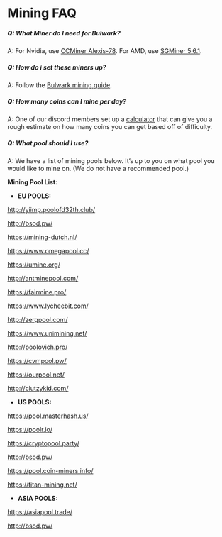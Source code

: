# Mining FAQ

##### Q: What Miner do I need for Bulwark?

A: For Nvidia, use [CCMiner Alexis-78](http://ccminer.org/preview/ccminer-hsr-alexis-x86-cuda8.7z). For AMD, use [SGMiner 5.6.1](https://github.com/nicehash/sgminer/releases/tag/5.6.1).

##### Q: How do i set these miners up?

A: Follow the [Bulwark mining guide](https://bulwarkcrypto.com/bulwark-mining-guide).

##### Q: How many coins can I mine per day?

A: One of our discord members set up a [calculator](http://bulwarkcalc.online/) that can give you a rough estimate on how many coins you can get based off of difficulty.

##### Q: What pool should I use?

A: We have a list of mining pools below. It’s up to you on what pool you would like to mine on. (We do not have a recommended pool.)


**Mining Pool List:**

* **EU POOLS:**

http://yiimp.poolofd32th.club/

http://bsod.pw/

https://mining-dutch.nl/

https://www.omegapool.cc/

https://umine.org/

http://antminepool.com/ 

https://fairmine.pro/ 

https://www.lycheebit.com/ 

http://zergpool.com/

https://www.unimining.net/ 

http://poolovich.pro/ 

https://cvmpool.pw/ 

https://ourpool.net/ 

http://clutzykid.com/ 

* **US POOLS:**

https://pool.masterhash.us/ 

https://poolr.io/ 

https://cryptopool.party/ 

http://bsod.pw/ 

https://pool.coin-miners.info/ 

https://titan-mining.net/ 


* **ASIA POOLS:**

https://asiapool.trade/ 

http://bsod.pw/ 
